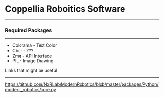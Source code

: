 # Coppellia Roboitics Software
***

### Required Packages
***
- Colorama - Text Color
- Cbor - ???
- Zmq - API Interface
- PIL - Image Drawing



Links that might be useful
***
https://github.com/NxRLab/ModernRobotics/blob/master/packages/Python/modern_robotics/core.py

